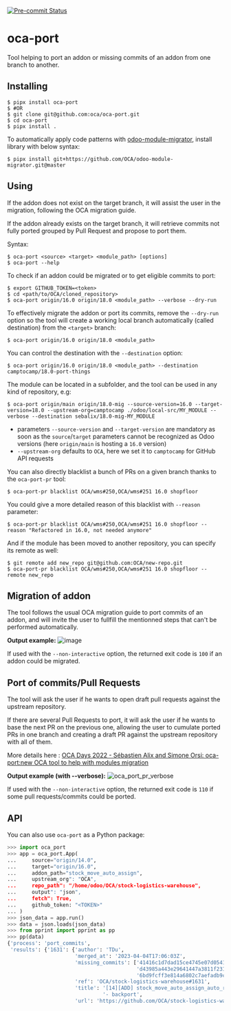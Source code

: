 [![Pre-commit Status](https://github.com/OCA/oca-port/actions/workflows/pre-commit.yml/badge.svg?branch=main)](https://github.com/OCA/oca-port/actions/workflows/pre-commit.yml?query=branch%3Amain)

oca-port
========

Tool helping to port an addon or missing commits of an addon from one branch
to another.

Installing
----------

    $ pipx install oca-port
    $ #OR
    $ git clone git@github.com:oca/oca-port.git
    $ cd oca-port
    $ pipx install .

To automatically apply code patterns with [odoo-module-migrator](https://github.com/OCA/odoo-module-migrator), install library with below syntax:

    $ pipx install git+https://github.com/OCA/odoo-module-migrator.git@master

Using
-----

If the addon does not exist on the target branch, it will assist the user in
the migration, following the OCA migration guide.

If the addon already exists on the target branch, it will retrieve commits
not fully ported grouped by Pull Request and propose to port them.

Syntax:

    $ oca-port <source> <target> <module_path> [options]
    $ oca-port --help

To check if an addon could be migrated or to get eligible commits to port:

    $ export GITHUB_TOKEN=<token>
    $ cd <path/to/OCA/cloned_repository>
    $ oca-port origin/16.0 origin/18.0 <module_path> --verbose --dry-run

To effectively migrate the addon or port its commits, remove the `--dry-run` option
so the tool will create a working local branch automatically (called destination)
from the `<target>` branch:

    $ oca-port origin/16.0 origin/18.0 <module_path>

You can control the destination with the `--destination` option:

    $ oca-port origin/16.0 origin/18.0 <module_path> --destination camptocamp/18.0-port-things

The module can be located in a subfolder, and the tool can be used in any kind of repository, e.g:

    $ oca-port origin/main origin/18.0-mig --source-version=16.0 --target-version=18.0 --upstream-org=camptocamp ./odoo/local-src/MY_MODULE --verbose --destination sebalix/18.0-mig-MY_MODULE

- parameters `--source-version` and `--target-version` are mandatory as soon as
  the `source`/`target` parameters cannot be recognized as Odoo versions (here
  `origin/main` is hosting a `16.0` version)
- `--upstream-org` defaults to `OCA`, here we set it to `camptocamp` for GitHub API requests

You can also directly blacklist a bunch of PRs on a given branch thanks to the
`oca-port-pr` tool:

    $ oca-port-pr blacklist OCA/wms#250,OCA/wms#251 16.0 shopfloor

You could give a more detailed reason of this blacklist with `--reason` parameter:

    $ oca-port-pr blacklist OCA/wms#250,OCA/wms#251 16.0 shopfloor --reason "Refactored in 16.0, not needed anymore"

And if the module has been moved to another repository, you can specify its remote as well:

    $ git remote add new_repo git@github.com:OCA/new-repo.git
    $ oca-port-pr blacklist OCA/wms#250,OCA/wms#251 16.0 shopfloor --remote new_repo

Migration of addon
------------------

The tool follows the usual OCA migration guide to port commits of an addon,
and will invite the user to fullfill the mentionned steps that can't be
performed automatically.

**Output example:**
![image](https://user-images.githubusercontent.com/5315285/129355442-f863adff-33c0-4c91-b0cb-b6882312e340.png)

If used with the `--non-interactive` option, the returned exit code is `100`
if an addon could be migrated.

Port of commits/Pull Requests
-----------------------------

The tool will ask the user if he wants to open draft pull requests against
the upstream repository.

If there are several Pull Requests to port, it will ask the user if he wants
to base the next PR on the previous one, allowing the user to cumulate ported
PRs in one branch and creating a draft PR against the upstream repository
with all of them.

More details here : [OCA Days 2022 - Sébastien Alix and Simone Orsi: oca-port:new OCA tool to help with modules migration](https://www.youtube.com/watch?v=idGLkQiJ5N0)

**Output example (with --verbose):**
![oca_port_pr_verbose](https://user-images.githubusercontent.com/5315285/129207041-12ac6c4a-ea96-4b8c-bd68-ae661531ad92.png)

If used with the `--non-interactive` option, the returned exit code is `110`
if some pull requests/commits could be ported.

API
---

You can also use `oca-port` as a Python package:

```python
>>> import oca_port
>>> app = oca_port.App(
...     source="origin/14.0",
...     target="origin/16.0",
...     addon_path="stock_move_auto_assign",
...     upstream_org": "OCA",
...     repo_path": "/home/odoo/OCA/stock-logistics-warehouse",
...     output": "json",
...     fetch": True,
...     github_token: "<TOKEN>"
... )
>>> json_data = app.run()
>>> data = json.loads(json_data)
>>> from pprint import pprint as pp
>>> pp(data)
{'process': 'port_commits',
 'results': {'1631': {'author': 'TDu',
                      'merged_at': '2023-04-04T17:06:03Z',
                      'missing_commits': ['41416c1d7dad15ce4745e07d0541c79e938c2710',
                                          'd43985a443e29641447a3811f2310d54b886ab3d',
                                          '6bd9fcff3e814a6802c7aefadb9c646194cde42b'],
                      'ref': 'OCA/stock-logistics-warehouse#1631',
                      'title': '[14][ADD] stock_move_auto_assign_auto_release '
                               '- backport',
                      'url': 'https://github.com/OCA/stock-logistics-warehouse/pull/1631'}}}
```
